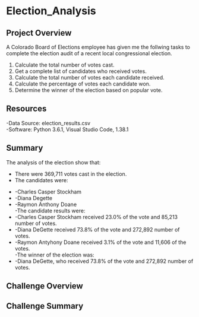 # Election_Analysis

## Project Overview
A Colorado Board of Elections employee has given me the follwing tasks to complete the election audit of a recent local congressional election.

1. Calculate the total number of votes cast.
2. Get a complete list of candidates who received votes.
3. Calculate the total number of votes each candidate received.
4. Calculate the percentage of votes each candidate won.
5. Determine the winner of the election based on popular vote.

## Resources
-Data Source: election_results.csv <br />
-Software: Python 3.6.1, Visual Studio Code, 1.38.1

## Summary
The analysis of the election show that:<br />
- There were 369,711 votes cast in the election.<br />
- The candidates were:
*   -Charles Casper Stockham
*   -Diana Degette
*   -Raymon Anthony Doane<br />
-The candidate results were:
*    -Charles Casper Stockham received 23.0% of the vote and 85,213 number of votes.
*    -Diana DeGette received 73.8% of the vote and 272,892 number of votes.
*    -Raymon Antyhony Doane received 3.1% of the vote and 11,606 of the votes.<br />
-The winner of the election was:
*    -Diana DeGette, who received 73.8% of the vote and 272,892 number of votes.

## Challenge Overview

## Challenge Summary
